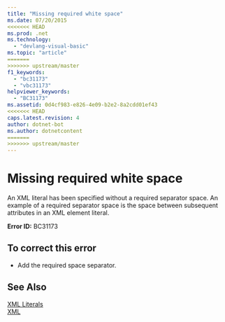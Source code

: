 ```yaml
---
title: "Missing required white space"
ms.date: 07/20/2015
<<<<<<< HEAD
ms.prod: .net
ms.technology: 
  - "devlang-visual-basic"
ms.topic: "article"
=======
>>>>>>> upstream/master
f1_keywords: 
  - "bc31173"
  - "vbc31173"
helpviewer_keywords: 
  - "BC31173"
ms.assetid: 0d4cf983-e826-4e09-b2e2-8a2cdd01ef43
<<<<<<< HEAD
caps.latest.revision: 4
author: dotnet-bot
ms.author: dotnetcontent
=======
>>>>>>> upstream/master
---
```

# Missing required white space
An XML literal has been specified without a required separator space. An example of a required separator space is the space between subsequent attributes in an XML element literal.  
  
 **Error ID:** BC31173  
  
## To correct this error  
  
-   Add the required space separator.  
  
## See Also  
 [XML Literals](../../visual-basic/language-reference/xml-literals/index.md)  
 [XML](../../visual-basic/programming-guide/language-features/xml/index.md)
